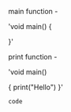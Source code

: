 main function -

'void main() {
  
}'

print function - 

'void main() 

{
  print("Hello")
}'

 `code`
